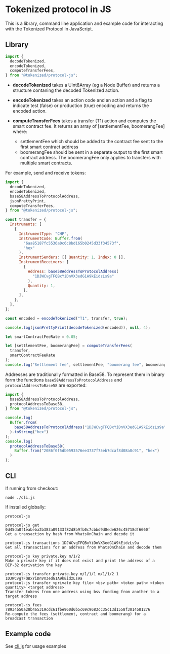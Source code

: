 # Tokenized protocol in JS

This is a library, command line application and example code for interacting with the Tokenized Protocol in JavaScript.

## Library

```js
import {
  decodeTokenized,
  encodeTokenized,
  computeTransferFees,
} from "@tokenized/protocol-js";
```

- **decodeTokenized** takes a Uint8Array (eg a Node Buffer) and returns
  a structure contaning the decoded Tokenized action.

- **encodeTokenized** takes an action code and an action and a flag to indicate test (false) or production (true) encoding and returns the encoded action.

- **computeTransferFees** takes a transfer (T1) action and computes the smart contract fee.
  It returns an array of [settlementFee, boomerangFee] where:
  - settlementFee which should be added to the contract fee sent to the first smart contract address
  - boomerangFee should be sent in a separate output to the first smart contract address.
    The boomerangFee only applies to transfers with multiple smart contracts.

For example, send and receive tokens:

```js
import {
  decodeTokenized,
  encodeTokenized,
  base58AddressToProtocolAddress,
  jsonPrettyPrint,
  computeTransferFees,
} from "@tokenized/protocol-js";

const transfer = {
  Instruments: [
    {
      InstrumentType: "CHP",
      InstrumentCode: Buffer.from(
        "6aa85187fc5536a0c6c8bd165b0245d33f34573f",
        "hex"
      ),
      InstrumentSenders: [{ Quantity: 1, Index: 0 }],
      InstrumentReceivers: [
        {
          Address: base58AddressToProtocolAddress(
            "1DJWCvgTFQBxYiDnVX3edG1A9kEidzLs9a"
          ),
          Quantity: 1,
        },
      ],
    },
  ],
};

const encoded = encodeTokenized("T1", transfer, true);

console.log(jsonPrettyPrint(decodeTokenized(encoded)), null, 4);

let smartContractFeeRate = 0.05;

let [settlementFee, boomerangFee] = computeTransferFees(
  transfer,
  smartContractFeeRate
);
console.log("Settlement fee", settlementFee, "boomerang fee", boomerangFee);
```

Addresses are traditionally formatted in Base58.
To represent them in binary form the functions `base58AddressToProtocolAddress` and `protocolAddressToBase58`
are exported:

```js
import {
  base58AddressToProtocolAddress,
  protocolAddressToBase58,
} from "@tokenized/protocol-js";

console.log(
  Buffer.from(
    base58AddressToProtocolAddress("1DJWCvgTFQBxYiDnVX3edG1A9kEidzLs9a")
  ).toString("hex")
);
console.log(
  protocolAddressToBase58(
    Buffer.from("2086f0f5db0593576ee3737f75eb7dcaf8d08a8c91", "hex")
  )
);
```

## CLI

If running from checkout:

```
node ./cli.js
```

If installed globally:

```
protocol-js
```

```
protocol-js get 0d45da0f1eabeba2b383a09133f82d8b9fb0c7cbbd9d8ede626c45718df6660f
Get a transaction by hash from WhatsOnChain and decode it

protocol-js transactions 1DJWCvgTFQBxYiDnVX3edG1A9kEidzLs9a
Get all transactions for an address from WhatsOnChain and decode them

protocol-js key private.key m/1/2
Make a private key if it does not exist and print the address of a BIP-32 derivation the key

protocol-js transfer private.key m/1/1/1 m/1/1/2 1 1DJWCvgTFQBxYiDnVX3edG1A9kEidzLs9a
protocol-js transfer <private key file> <bsv path> <token path> <token quantity> <target address>
Transfer tokens from one address using bsv funding from another to a target address

protocol-js fees 78934b50a28b465319cdc61fbe960d6b5c69c9683cc35c13d1558f3014581276
Re-compute the fees (settlement, contract and boomerang) for a broadcast transaction
```

## Example code

See [cli.js](./cli.js) for usage examples
